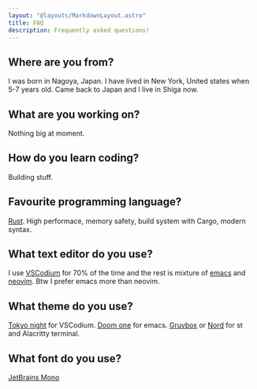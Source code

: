 ```yaml
---
layout: "@layouts/MarkdownLayout.astro"
title: FAQ
description: Frequently asked questions!
---
```


##  Where are you from?

I was born in Nagoya, Japan. I have lived in New York, United states when 5-7
years old. Came back to Japan and I live in Shiga now.

## What are you working on?

Nothing big at moment.

## How do you learn coding?

Building stuff.

## Favourite programming language?

[Rust](https://www.rust-lang.org/). High performace, memory safety, build system
with Cargo, modern syntax.

## What text editor do you use?

I use [VSCodium](https://vscodium.com/) for 70% of the time and the rest is
mixture of [emacs](https://www.gnu.org/software/emacs/) and
[neovim](https://www.jetbrains.com/lp/mono/).  Btw I prefer emacs more than
neovim.

## What theme do you use?

[Tokyo night](https://github.com/enkia/tokyo-night-vscode-theme) for VSCodium.
[Doom one](https://github.com/doomemacs/themes) for emacs.
[Gruvbox](https://github.com/morhetz/gruvbox) or
[Nord](https://www.nordtheme.com/) for st and Alacritty terminal.

## What font do you use?

[JetBrains Mono](https://www.jetbrains.com/lp/mono/)